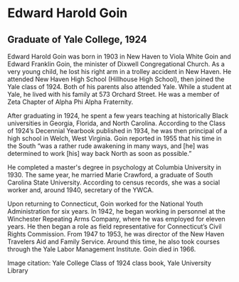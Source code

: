 # Edward Harold Goin
## Graduate of Yale College, 1924
Edward Harold Goin was born in 1903 in New Haven to Viola White Goin and Edward Franklin Goin, the minister of Dixwell Congregational Church. As a very young child, he lost his right arm in a trolley accident in New Haven. He attended New Haven High School (Hillhouse High School), then joined the Yale class of 1924. Both of his parents also attended Yale. While a student at Yale, he lived with his family at 573 Orchard Street. He was a member of Zeta Chapter of Alpha Phi Alpha Fraternity.

After graduating in 1924, he spent a few years teaching at historically Black universities in Georgia, Florida, and North Carolina. According to the Class of 1924’s Decennial Yearbook published in 1934, he was then principal of a high school in Welch, West Virginia. Goin reported in 1955 that his time in the South “was a rather rude awakening in many ways, and [he] was determined to work [his] way back North as soon as possible.” 

He completed a master's degree in psychology at Columbia University in 1930. The same year, he married Marie Crawford, a graduate of South Carolina State University. According to census records, she was a social worker and, around 1940, secretary of the YWCA.

Upon returning to Connecticut, Goin worked for the National Youth Administration for six years. In 1942, he began working in personnel at the Winchester Repeating Arms Company, where he was employed for eleven years. He then began a role as field representative for Connecticut’s Civil Rights Commission. From 1947 to 1953, he was director of the New Haven Travelers Aid and Family Service. Around this time, he also took courses through the Yale Labor Management Institute. Goin died in 1966.

Image citation: Yale College Class of 1924 class book, Yale University Library
